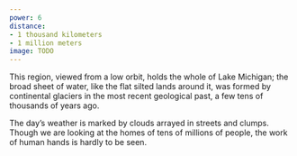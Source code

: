 ```yaml
---
power: 6
distance:
- 1 thousand kilometers
- 1 million meters
image: TODO
---
```

This region, viewed from a low orbit, holds the whole of Lake Michigan; the broad sheet of water, like the flat silted lands around it, was formed by continental glaciers in the most recent geological past, a few tens of thousands of years ago.

The day’s weather is marked by clouds arrayed in streets and clumps. Though we are looking at the homes of tens of millions of people, the work of human hands is hardly to be seen.
